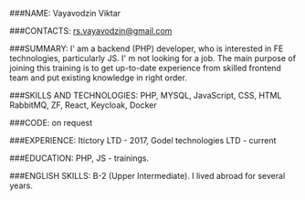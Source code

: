 ###NAME:
Vayavodzin Viktar

###CONTACTS:
rs.vayavodzin@gmail.com

###SUMMARY:
I' am a backend (PHP) developer, who is interested in FE technologies, particularly JS. I' m not looking for a job. The main purpose of joining this training is to get up-to-date experience from  skilled frontend
team and put existing knowledge in right order. 

###SKILLS AND TECHNOLOGIES:
PHP, MYSQL, JavaScript, CSS, HTML
RabbitMQ, ZF, React, Keycloak, Docker
 
###CODE:
on request

###EXPERIENCE:
Itictory  LTD - 2017, Godel technologies  LTD - current

###EDUCATION:
PHP, JS - trainings.

###ENGLISH SKILLS:
B-2 (Upper Intermediate). I lived abroad for several years.
